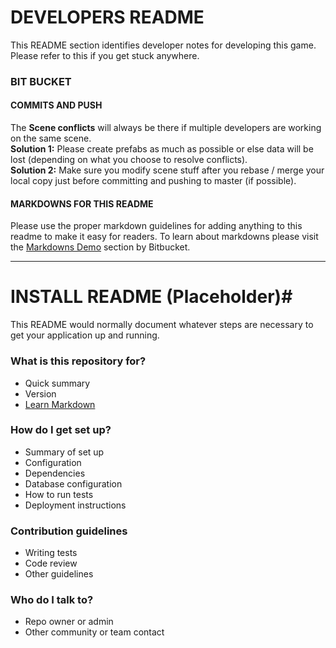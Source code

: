 # DEVELOPERS README #

This README section identifies developer notes for developing this game. Please refer to this if you get stuck anywhere.

### BIT BUCKET ###
#### COMMITS AND PUSH #####
The **Scene conflicts** will always be there if multiple developers are working on the same scene.  
**Solution 1:** Please create prefabs as much as possible or else data will be lost (depending on what you choose to resolve conflicts).  
**Solution 2:** Make sure you modify scene stuff after you rebase / merge your local copy just before committing and pushing to master (if possible).  

#### MARKDOWNS FOR THIS README #####
Please use the proper markdown guidelines for adding anything to this readme to make it easy for readers.
To learn about markdowns please visit the [Markdowns Demo](https://bitbucket.org/tutorials/markdowndemo) section by Bitbucket.

***

# INSTALL README (Placeholder)#

This README would normally document whatever steps are necessary to get your application up and running.

### What is this repository for? ###

* Quick summary
* Version
* [Learn Markdown](https://bitbucket.org/tutorials/markdowndemo)

### How do I get set up? ###

* Summary of set up
* Configuration
* Dependencies
* Database configuration
* How to run tests
* Deployment instructions

### Contribution guidelines ###

* Writing tests
* Code review
* Other guidelines

### Who do I talk to? ###

* Repo owner or admin
* Other community or team contact